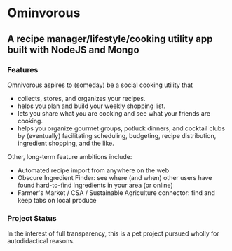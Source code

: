 # Ominvorous
## A recipe manager/lifestyle/cooking utility app built with NodeJS and Mongo

### Features 

Omnivorous aspires to (someday) be a social cooking utility that 
* collects, stores, and organizes your recipes. 
* helps you plan and build your weekly shopping list. 
* lets you share what you are cooking and see what your friends are cooking.
* helps you organize gourmet groups, potluck dinners, and cocktail clubs by (eventually) facilitating scheduling, budgeting, recipe distribution, ingredient shopping, and the like.

Other, long-term feature ambitions include:
* Automated recipe import from anywhere on the web
* Obscure Ingredient Finder: see where (and when) other users have found hard-to-find ingredients in your area (or online)
* Farmer's Market / CSA / Sustainable Agriculture connector: find and keep tabs on local produce

### Project Status

In the interest of full transparency, this is a pet project pursued wholly for autodidactical reasons.
